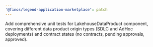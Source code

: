 ```yaml
---
'@finos/legend-application-marketplace': patch
---
```


Add comprehensive unit tests for LakehouseDataProduct component, covering different data product origin types (SDLC and AdHoc deployments) and contract states (no contracts, pending approvals, approved).
